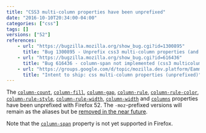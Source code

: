 ```yaml
---
title: "CSS3 multi-column properties have been unprefixed"
date: "2016-10-10T20:34:00-04:00"
categories: ["css"]
tags: []
versions: ["52"]
references:
    - url: "https://bugzilla.mozilla.org/show_bug.cgi?id=1300895"
      title: "Bug 1300895 - Unprefix css3 multi-column properties (and add back -moz prefixed versions as aliases, for now)"
    - url: "https://bugzilla.mozilla.org/show_bug.cgi?id=616436"
      title: "Bug 616436 - column-span not implemented (css3 multicolumn)"
    - url: "https://groups.google.com/d/topic/mozilla.dev.platform/EammrHjrCpw/discussion"
      title: "Intent to ship: css multi-column properties (unprefixed)"
---
```

The [`column-count`](https://developer.mozilla.org/en-US/docs/Web/CSS/column-count), [`column-fill`](https://developer.mozilla.org/en-US/docs/Web/CSS/column-fill), [`column-gap`](https://developer.mozilla.org/en-US/docs/Web/CSS/column-gap), [`column-rule`](https://developer.mozilla.org/en-US/docs/Web/CSS/column-rule), [`column-rule-color`](https://developer.mozilla.org/en-US/docs/Web/CSS/column-rule-color), [`column-rule-style`](https://developer.mozilla.org/en-US/docs/Web/CSS/column-rule-style), [`column-rule-width`](https://developer.mozilla.org/en-US/docs/Web/CSS/column-rule-width), [`column-width`](https://developer.mozilla.org/en-US/docs/Web/CSS/column-width) and [`columns`](https://developer.mozilla.org/en-US/docs/Web/CSS/columns) properties have been unprefixed with Firefox 52. The `-moz`-prefixed versions will remain as the aliases but be [removed in the near future](https://www.fxsitecompat.com/en-CA/docs/2016/prefixed-css3-multi-column-properties-will-be-removed/).

Note that the [`column-span`](https://developer.mozilla.org/en-US/docs/Web/CSS/column-span) property is not yet supported in Firefox.
